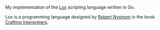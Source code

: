 My implementation of the [Lox](https://craftinginterpreters.com/the-lox-language.html) scripting language written in Go.

Lox is a programming language designed by [Robert Nystrom](http://stuffwithstuff.com/) in the book [Crafting Interpreters](https://craftinginterpreters.com/).
